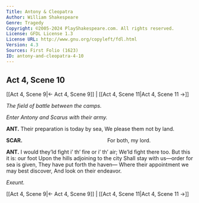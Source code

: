 ```yaml
---
Title: Antony & Cleopatra
Author: William Shakespeare
Genre: Tragedy
Copyright: ©2005-2024 PlayShakespeare.com. All rights reserved.
License: GFDL License 1.3
License URL: http://www.gnu.org/copyleft/fdl.html
Version: 4.3
Sources: First Folio (1623)
ID: antony-and-cleopatra-4-10
---
```


## Act 4, Scene 10
[[Act 4, Scene 9|← Act 4, Scene 9]] | [[Act 4, Scene 11|Act 4, Scene 11 →]]

*The field of battle between the camps.*

*Enter Antony and Scarus with their army.*

**ANT.**
Their preparation is today by sea,
We please them not by land.

**SCAR.**
                For both, my lord.

**ANT.**
I would they’ld fight i’ th’ fire or i’ th’ air;
We’ld fight there too. But this it is: our foot
Upon the hills adjoining to the city
Shall stay with us—order for sea is given,
They have put forth the haven⁠—
Where their appointment we may best discover,
And look on their endeavor.

*Exeunt.*

[[Act 4, Scene 9|← Act 4, Scene 9]] | [[Act 4, Scene 11|Act 4, Scene 11 →]]